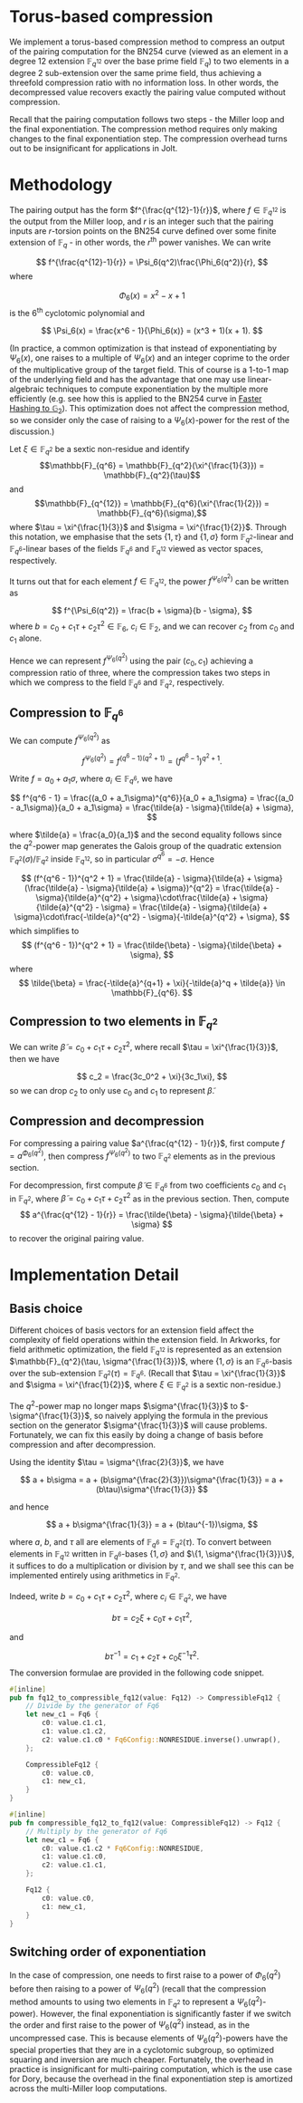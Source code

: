 # Torus-based compression

We implement a torus-based compression method to compress an output of the pairing computation for the BN254 curve (viewed as an element in a degree 12 extension $\mathbb{F}_{q^{12}}$ over the base prime field $\mathbb{F}_q$) to two elements in a degree 2 sub-extension over the same prime field, thus achieving a threefold compression ratio with no information loss. In other words, the decompressed value recovers exactly the pairing value computed without compression.

Recall that the pairing computation follows two steps - the Miller loop and the final exponentiation. The compression method requires only making changes to the final exponentiation step. The compression overhead turns out to be insignificant for applications in Jolt.

# Methodology 
The pairing output has the form $f^{\frac{q^{12}-1}{r}}$, where $f \in \mathbb{F}_{q^{12}}$ is the output from the Miller loop, and $r$ is an integer such that the pairing inputs are $r$-torsion points on the BN254 curve defined over some finite extension of $\mathbb{F}_q$ - in other words, the $r^{\text{th}}$ power vanishes. We can write

$$
f^{\frac{q^{12}-1}{r}} = \Psi_6(q^2)\frac{\Phi_6(q^2)}{r}, 
$$ 
where 

$$
\Phi_6(x) = x^2 - x + 1
$$
is the $6^{\text{th}}$ cyclotomic polynomial and 

$$
\Psi_6(x) = \frac{x^6 - 1}{\Phi_6(x)} = (x^3 + 1)(x + 1).
$$

(In practice, a common optimization is that instead of exponentiating by $\Psi_6(x)$, one raises to a multiple of $\Psi_6(x)$ and an integer coprime to the order of the multiplicative group of the target field. This of course is a 1-to-1 map of the underlying field and has the advantage that one may use linear-algebraic techniques to compute exponentiation by the multiple more efficiently (e.g. see how this is applied to the BN254 curve in [Faster Hashing to $\mathbb{G}_2$](https://cacr.uwaterloo.ca/techreports/2011/cacr2011-26.pdf)). This optimization does not affect the compression method, so we consider only the case of raising to a $\Psi_6(x)$-power for the rest of the discussion.)

Let $\xi \in \mathbb{F}_{q^2}$ be a sextic non-residue and identify 
$$\mathbb{F}_{q^6} = \mathbb{F}_{q^2}(\xi^{\frac{1}{3}}) = \mathbb{F}_{q^2}(\tau)$$
and 
$$\mathbb{F}_{q^{12}} = \mathbb{F}_{q^6}(\xi^{\frac{1}{2}}) = \mathbb{F}_{q^6}(\sigma),$$
where $\tau = \xi^{\frac{1}{3}}$ and $\sigma = \xi^{\frac{1}{2}}$. Through this notation, we emphasise that the sets $\{1, \tau\}$ and $\{1, \sigma\}$ form $\mathbb{F}_{q^2}$-linear and $\mathbb{F}_{q^6}$-linear bases of the fields $\mathbb{F}_{q^6}$ and $\mathbb{F}_{q^{12}}$ viewed as vector spaces, respectively. 

It turns out that for each element $f \in \mathbb{F}_{q^{12}}$, the power $f^{\Psi_6(q^2)}$ can be written as 

$$
f^{\Psi_6(q^2)} = \frac{b + \sigma}{b - \sigma},
$$
where $b = c_0 + c_1\tau + c_2\tau^2 \in \mathbb{F}_6$, $c_i \in \mathbb{F}_2$, and we can recover $c_2$ from $c_0$ and $c_1$ alone. 

Hence we can represent $f^{\Psi_6(q^2)}$ using the pair $(c_0, c_1)$ achieving a compression ratio of three, where the compression takes two steps in which we compress to the field $\mathbb{F}_{q^6}$ and $\mathbb{F}_{q^2}$, respectively.

## Compression to $\mathbb{F}_{q^6}$ 

We can compute $f^{\Psi_6(q^2)}$ as 

$$
f^{\Psi_6(q^2)} = f^{(q^6 - 1)(q^2 + 1)} = (f^{q^6 - 1})^{q^2 + 1}.
$$

Write $f = a_0 + a_1\sigma$, where $a_i \in \mathbb{F}_{q^6}$, we have 

$$
f^{q^6 - 1} = \frac{(a_0 + a_1\sigma)^{q^6}}{a_0 + a_1\sigma} = \frac{(a_0 - a_1\sigma)}{a_0 + a_1\sigma} = \frac{\tilde{a} - \sigma}{\tilde{a} + \sigma}, 
$$

where $\tilde{a} = \frac{a_0}{a_1}$ and the second equality follows since the $q^2$-power map generates the Galois group of the quadratic extension $\mathbb{F}_{q^{2}}(\sigma)/\mathbb{F}_{q^2}$ inside $\mathbb{F}_{q^{12}}$, so in particular $\sigma^{q^6} = -\sigma$. Hence

$$
(f^{q^6 - 1})^{q^2 + 1} = \frac{\tilde{a} - \sigma}{\tilde{a} + \sigma}(\frac{\tilde{a} - \sigma}{\tilde{a} + \sigma})^{q^2} = \frac{\tilde{a} - \sigma}{\tilde{a}^{q^2} + \sigma}\cdot\frac{\tilde{a} + \sigma}{\tilde{a}^{q^2} - \sigma} = \frac{\tilde{a} - \sigma}{\tilde{a} + \sigma}\cdot\frac{-\tilde{a}^{q^2} - \sigma}{-\tilde{a}^{q^2} + \sigma},
$$
which simplifies to 
$$
(f^{q^6 - 1})^{q^2 + 1} = \frac{\tilde{\beta} - \sigma}{\tilde{\beta} + \sigma},
$$
where 
$$
\tilde{\beta} = \frac{-\tilde{a}^{q+1} + \xi}{-\tilde{a}^q + \tilde{a}} \in \mathbb{F}_{q^6}.
$$


## Compression to two elements in $\mathbb{F}_{q^2}$

We can write $\tilde{\beta} = c_0 + c_1\tau + c_2\tau^2$, where recall $\tau = \xi^{\frac{1}{3}}$, then we have

$$
c_2 = \frac{3c_0^2 + \xi}{3c_1\xi},
$$
so we can drop $c_2$ to only use $c_0$ and $c_1$ to represent $\tilde{\beta}$.

## Compression and decompression
For compressing a pairing value $a^{\frac{q^{12} - 1}{r}}$, first compute $f = a^{\Phi_6(q^2)}$, then compress $f^{\Psi_6(q^2)}$ to two $\mathbb{F}_{q^2}$ elements as in the previous section. 

For decompression, first compute $\tilde{\beta} \in \mathbb{F}_{q^6}$ from two coefficients $c_0$ and $c_1$ in $\mathbb{F}_{q^2}$, where $\tilde{\beta} = c_0 + c_1\tau + c_2\tau^2$ as in the previous section. Then, compute  
$$
a^{\frac{q^{12} - 1}{r}} = \frac{\tilde{\beta} - \sigma}{\tilde{\beta} + \sigma}
$$to recover the original pairing value.

# Implementation Detail

## Basis choice
Different choices of basis vectors for an extension field affect the complexity of field operations within the extension field. In Arkworks, for field arithmetic optimization, the field $\mathbb{F}_{q^{12}}$ is represented as an extension $\mathbb{F}_{q^2}(\tau, \sigma^{\frac{1}{3}})$, where $\{1, \sigma\}$ is an $\mathbb{F}_{q^6}$-basis over the sub-extension $\mathbb{F}_{q^2}(\tau) = \mathbb{F}_{q^6}$. (Recall that $\tau = \xi^{\frac{1}{3}}$ and $\sigma = \xi^{\frac{1}{2}}$, where $\xi \in \mathbb{F}_{q^2}$ is a sextic non-residue.)

The $q^2$-power map no longer maps $\sigma^{\frac{1}{3}}$ to $-\sigma^{\frac{1}{3}}$, so naively applying the formula in the previous section on the generator $\sigma^{\frac{1}{3}}$ will cause problems. Fortunately, we can fix this easily by doing a change of basis before compression and after decompression. 

Using the identity $\tau = \sigma^{\frac{2}{3}}$, we have

$$
a + b\sigma = a + (b\sigma^{\frac{2}{3}})\sigma^{\frac{1}{3}} = a + (b\tau)\sigma^{\frac{1}{3}}
$$

and hence 

$$
a + b\sigma^{\frac{1}{3}} = a + (b\tau^{-1})\sigma,
$$

where $a$, $b$, and $\tau$ all are elements of $\mathbb{F}_{q^6} = \mathbb{F}_{q^2}(\tau)$. To convert between elements in $\mathbb{F}_{q^{12}}$ written in $\mathbb{F}_{q^6}$-bases $\{1, \sigma\}$ and $\{1, \sigma^{\frac{1}{3}}\}$, it suffices to do a multiplication or division by $\tau$, and we shall see this can be implemented entirely using arithmetics in $\mathbb{F}_{q^2}$.

Indeed, write $b = c_0 + c_1\tau + c_2\tau^2$, where $c_i \in \mathbb{F}_{q^2}$, we have

$$
b\tau = c_2\xi + c_0\tau + c_1\tau^2,
$$

and

$$
b\tau^{-1} = c_1 + c_2\tau + c_0\xi^{-1}\tau^2.
$$
The conversion formulae are provided in the following code snippet.

```rust
#[inline]
pub fn fq12_to_compressible_fq12(value: Fq12) -> CompressibleFq12 {
    // Divide by the generator of Fq6
    let new_c1 = Fq6 {
        c0: value.c1.c1,
        c1: value.c1.c2,
        c2: value.c1.c0 * Fq6Config::NONRESIDUE.inverse().unwrap(),
    };

    CompressibleFq12 {
        c0: value.c0,
        c1: new_c1,
    }
}

#[inline]
pub fn compressible_fq12_to_fq12(value: CompressibleFq12) -> Fq12 {
    // Multiply by the generator of Fq6
    let new_c1 = Fq6 {
        c0: value.c1.c2 * Fq6Config::NONRESIDUE,
        c1: value.c1.c0,
        c2: value.c1.c1,
    };

    Fq12 {
        c0: value.c0,
        c1: new_c1,
    }
}
```

## Switching order of exponentiation

In the case of compression, one needs to first raise to a power of $\Phi_6(q^2)$ before then raising to a power of $\Psi_6(q^2)$ (recall that the compression method amounts to using two elements in $\mathbb{F}_{q^2}$ to represent a $\Psi_6(q^2)$-power). However, the final exponentiation is significantly faster if we switch the order and first raise to the power of $\Psi_6(q^2)$ instead, as in the uncompressed case. This is because elements of $\Psi_6(q^2)$-powers have the special properties that they are in a cyclotomic subgroup, so optimized squaring and inversion are much cheaper. Fortunately, the overhead in practice is insignificant for multi-pairing computation, which is the use case for Dory, because the overhead in the final exponentiation step is amortized across the multi-Miller loop computations.  
